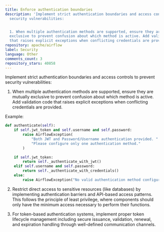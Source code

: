 ```yaml
---
title: Enforce authentication boundaries
description: 'Implement strict authentication boundaries and access controls to prevent
  security vulnerabilities:


  1. When multiple authentication methods are supported, ensure they are mutually
  exclusive to prevent confusion about which method is active. Add validation code
  that raises explicit exceptions when conflicting credentials are provided.'
repository: apache/airflow
label: Security
language: Other
comments_count: 3
repository_stars: 40858
---
```


Implement strict authentication boundaries and access controls to prevent security vulnerabilities:

1. When multiple authentication methods are supported, ensure they are mutually exclusive to prevent confusion about which method is active. Add validation code that raises explicit exceptions when conflicting credentials are provided.

Example:
```python
def authenticate(self):
    if self.jwt_token and self.username and self.password:
        raise AirflowException(
            "Both JWT and Password/Username authentication provided. "
            "Please configure only one authentication method."
        )
    
    if self.jwt_token:
        return self._authenticate_with_jwt()
    elif self.username and self.password:
        return self._authenticate_with_credentials()
    else:
        raise AirflowException("No valid authentication method configured")
```

2. Restrict direct access to sensitive resources (like databases) by implementing authentication barriers and API-based access patterns. This follows the principle of least privilege, where components should only have the minimum access necessary to perform their functions.

3. For token-based authentication systems, implement proper token lifecycle management including secure issuance, validation, renewal, and expiration handling through well-defined communication channels.